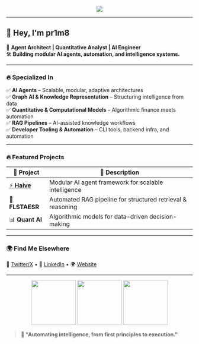 <!-- Header ASCII Art -->
<p align="center">
  <img src="https://readme-typing-svg.herokuapp.com/?lines=AI+Agent+Architect;Autonomous+Systems+Engineer;Graph+AI+%7C+RAG+%7C+Quant&font=Fira+Code&color=%23E63946&center=true&width=500&height=50">
</p>

---

## 👾 **Hey, I'm pr1m8**  
🚀 **Agent Architect | Quantitative Analyst | AI Engineer**  
🛠 **Building modular AI agents, automation, and intelligence systems.**  

---

### 🔥 **Specialized In**  
✅ **AI Agents** – Scalable, modular, adaptive architectures  
✅ **Graph AI & Knowledge Representation** – Structuring intelligence from data  
✅ **Quantitative & Computational Models** – Algorithmic finance meets automation  
✅ **RAG Pipelines** – AI-assisted knowledge workflows  
✅ **Developer Tooling & Automation** – CLI tools, backend infra, and automation  

---

### 🔥 **Featured Projects**  
| 🔧 **Project** | 📝 **Description** |  
|-----------|---------------|  
| [⚡ **Haive**](https://github.com/0rac130fD31phi/haive) | Modular AI agent framework for scalable intelligence |  
| 🔬 **FLSTAESR** | Automated RAG pipeline for structured retrieval & reasoning |  
| 📊 **Quant AI** | Algorithmic models for data-driven decision-making |  

---

### 🌍 **Find Me Elsewhere**  
📡 [Twitter/X](#) • 👔 [LinkedIn](#) • 🌍 [Website](#)  

---

<p align="center">
  <img src="https://media.giphy.com/media/26AHONQ79FdWZhAI0/giphy.gif" width="120">
  <img src="https://media.giphy.com/media/QxMlMLLzOdSLe/giphy.gif" width="120">
  <img src="https://media.giphy.com/media/3oriO0OEd9QIDdllqo/giphy.gif" width="120">
</p>

> **🦍 "Automating intelligence, from first principles to execution."**  
